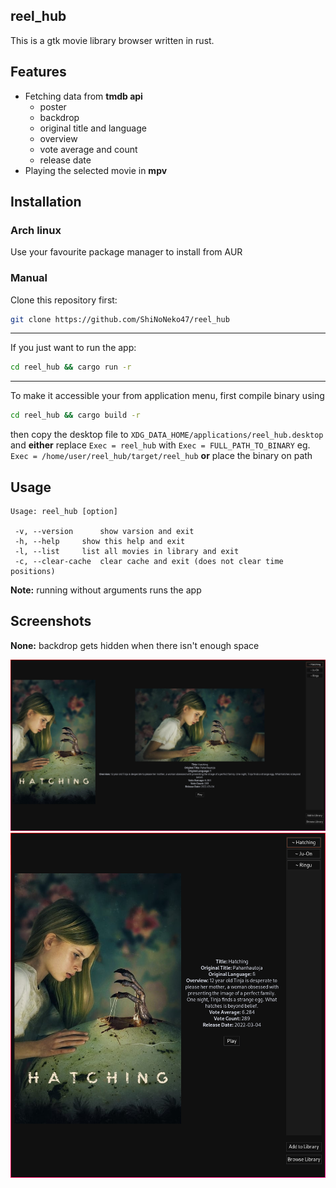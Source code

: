 ## reel_hub
This is a gtk movie library browser written in rust. 

## Features
 - Fetching data from <b>tmdb api</b> 
	- poster
	- backdrop
	- original title and language
	- overview
	- vote average and count
	- release date
 - Playing the selected movie in <b>mpv</b>

## Installation
### Arch linux

Use your favourite package manager to install from AUR

### Manual
Clone this repository first:
```sh
git clone https://github.com/ShiNoNeko47/reel_hub
```
---
If you just want to run the app:
```sh
cd reel_hub && cargo run -r
```
---
To make it accessible your from application menu, first compile binary using
```sh
cd reel_hub && cargo build -r
```
then copy the desktop file to ```XDG_DATA_HOME/applications/reel_hub.desktop```
and <b>either</b>
replace ```Exec = reel_hub```
with ```Exec = FULL_PATH_TO_BINARY``` eg. ```Exec = /home/user/reel_hub/target/reel_hub```
<b>or</b>
place the binary on path 

## Usage
```
Usage: reel_hub [option]

 -v, --version		show varsion and exit
 -h, --help		show this help and exit
 -l, --list		list all movies in library and exit
 -c, --clear-cache	clear cache and exit (does not clear time positions)
```
<b>Note:</b> running without arguments runs the app
## Screenshots
<b>None:</b> backdrop gets hidden when there isn't enough space

![image](screenshot_1.png)
![image](screenshot_2.png)
